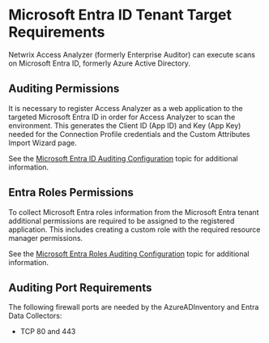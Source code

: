 # Microsoft Entra ID Tenant Target Requirements

Netwrix Access Analyzer (formerly Enterprise Auditor) can execute scans on Microsoft Entra ID, formerly Azure Active Directory.

## Auditing Permissions

It is necessary to register Access Analyzer as a web application to the targeted Microsoft Entra ID in order for Access Analyzer to scan the environment. This generates the Client ID (App ID) and Key (App Key) needed for the Connection Profile credentials and the Custom Attributes Import Wizard page.

See the [Microsoft Entra ID Auditing Configuration](/docs/accessanalyzer/accessanalyzer/config/entraid/access.md) topic for additional information.

## Entra Roles Permissions

To collect Microsoft Entra roles information from the Microsoft Entra tenant additional permissions are required to be assigned to the registered application. This includes creating a custom role with the required resource manager permissions.

See the [Microsoft Entra Roles Auditing Configuration](/docs/accessanalyzer/accessanalyzer/enterpriseauditor/requirements/solutions/entraid/entraroles.md) topic for additional information.

## Auditing Port Requirements

The following firewall ports are needed by the AzureADInventory and Entra Data Collectors:

- TCP 80 and 443
